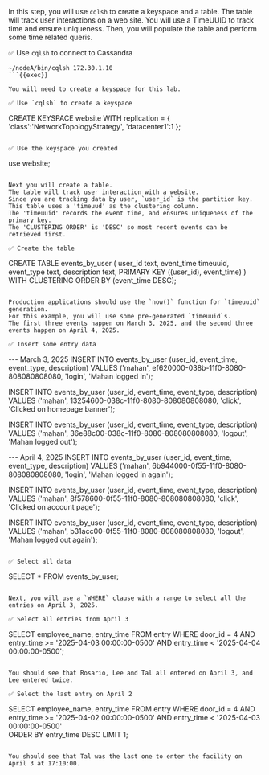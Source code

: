In this step, you will use `cqlsh` to create a keyspace and a table.
The table will track user interactions on a web site.
You will use a TimeUUID to track time and ensure uniqueness.
Then, you will populate the table and perform some time related queris.

✅ Use `cqlsh` to connect to Cassandra
```
~/nodeA/bin/cqlsh 172.30.1.10
```{{exec}}

You will need to create a keyspace for this lab.

✅ Use `cqlsh` to create a keyspace
```
CREATE KEYSPACE website WITH replication = {
  'class':'NetworkTopologyStrategy',
  'datacenter1':1
};
```{{exec}}

✅ Use the keyspace you created
```
use website;
```{{exec}}

Next you will create a table.
The table will track user interaction with a website. 
Since you are tracking data by user, `user_id` is the partition key.
This table uses a 'timeuud' as the clustering column.
The 'timeuuid' records the event time, and ensures uniqueness of the primary key.
The 'CLUSTERING ORDER' is 'DESC' so most recent events can be retrieved first.

✅ Create the table
```
CREATE TABLE events_by_user (
  user_id text,
  event_time timeuuid,
  event_type text,
  description text,
  PRIMARY KEY ((user_id), event_time)
) WITH CLUSTERING ORDER BY (event_time DESC);
```{{exec}}

Production applications should use the `now()` function for `timeuuid` generation. 
For this example, you will use some pre-generated `timeuuid`s.
The first three events happen on March 3, 2025, and the second three events happen on April 4, 2025.

✅ Insert some entry data
```
--- March 3, 2025
INSERT INTO events_by_user (user_id, event_time, event_type, description)
VALUES ('mahan', ef620000-038b-11f0-8080-808080808080, 'login', 'Mahan logged in');

INSERT INTO events_by_user (user_id, event_time, event_type, description)
VALUES ('mahan', 13254600-038c-11f0-8080-808080808080, 'click', 'Clicked on homepage banner');

INSERT INTO events_by_user (user_id, event_time, event_type, description)
VALUES ('mahan', 36e88c00-038c-11f0-8080-808080808080, 'logout', 'Mahan logged out');

--- April 4, 2025
INSERT INTO events_by_user (user_id, event_time, event_type, description)
VALUES ('mahan', 6b944000-0f55-11f0-8080-808080808080, 'login', 'Mahan logged in again');

INSERT INTO events_by_user (user_id, event_time, event_type, description)
VALUES ('mahan', 8f578600-0f55-11f0-8080-808080808080, 'click', 'Clicked on account page');

INSERT INTO events_by_user (user_id, event_time, event_type, description)
VALUES ('mahan', b31acc00-0f55-11f0-8080-808080808080, 'logout', 'Mahan logged out again');

```{{exec}}

✅ Select all data
```
SELECT * FROM events_by_user;
```{{exec}}

Next, you will use a `WHERE` clause with a range to select all the entries on April 3, 2025.

✅ Select all entries from April 3
```
SELECT employee_name, entry_time
FROM entry
WHERE door_id = 4
  AND entry_time >= '2025-04-03 00:00:00-0500'
  AND entry_time <  '2025-04-04 00:00:00-0500';
```{{exec}}

You should see that Rosario, Lee and Tal all entered on April 3, and Lee entered twice.

✅ Select the last entry on April 2
```
SELECT employee_name, entry_time
FROM entry
WHERE door_id = 4
  AND entry_time >= '2025-04-02 00:00:00-0500'
  AND entry_time <  '2025-04-03 00:00:00-0500'  
  ORDER BY entry_time DESC LIMIT 1;
```{{exec}}

You should see that Tal was the last one to enter the facility on April 3 at 17:10:00.
